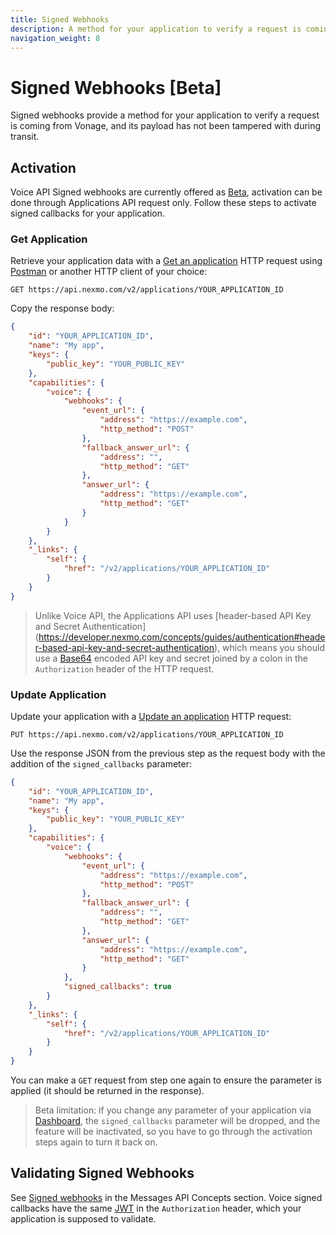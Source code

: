 ```yaml
---
title: Signed Webhooks
description: A method for your application to verify a request is coming from Vonage.
navigation_weight: 8
---
```


# Signed Webhooks [Beta]

Signed webhooks provide a method for your application to verify a request is coming from Vonage, and its payload has not been tampered with during transit. 

## Activation

Voice API Signed webhooks are currently offered as [Beta](/product-lifecycle/beta), activation can be done through Applications API request only. Follow these steps to activate signed callbacks for your application.

### Get Application

Retrieve your application data with a [Get an application](/api/application.v2#getApplication) HTTP request using [Postman](/tools/postman) or another HTTP client of your choice:

```http
GET https://api.nexmo.com/v2/applications/YOUR_APPLICATION_ID
```

Copy the response body:

```json
{
    "id": "YOUR_APPLICATION_ID",
    "name": "My app",
    "keys": {
        "public_key": "YOUR_PUBLIC_KEY"
    },
    "capabilities": {
        "voice": {
            "webhooks": {
                "event_url": {
                    "address": "https://example.com",
                    "http_method": "POST"
                },
                "fallback_answer_url": {
                    "address": "",
                    "http_method": "GET"
                },
                "answer_url": {
                    "address": "https://example.com",
                    "http_method": "GET"
                }
            }
        }
    },
    "_links": {
        "self": {
            "href": "/v2/applications/YOUR_APPLICATION_ID"
        }
    }
}
```

> Unlike Voice API, the Applications API uses [header-based API Key and Secret Authentication] (https://developer.nexmo.com/concepts/guides/authentication#header-based-api-key-and-secret-authentication), which means you should use a [Base64](https://tools.ietf.org/html/rfc4648#section-4) encoded API key and secret joined by a colon in the `Authorization` header of the HTTP request.

### Update Application

Update your application with a [Update an application](https://developer.nexmo.com/api/application.v2#updateApplication) HTTP request:

```http
PUT https://api.nexmo.com/v2/applications/YOUR_APPLICATION_ID
```

Use the response JSON from the previous step as the request body with the addition of the `signed_callbacks` parameter:

```json
{
    "id": "YOUR_APPLICATION_ID",
    "name": "My app",
    "keys": {
        "public_key": "YOUR_PUBLIC_KEY"
    },
    "capabilities": {
        "voice": {
            "webhooks": {
                "event_url": {
                    "address": "https://example.com",
                    "http_method": "POST"
                },
                "fallback_answer_url": {
                    "address": "",
                    "http_method": "GET"
                },
                "answer_url": {
                    "address": "https://example.com",
                    "http_method": "GET"
                }
            },
            "signed_callbacks": true
        }
    },
    "_links": {
        "self": {
            "href": "/v2/applications/YOUR_APPLICATION_ID"
        }
    }
}
```

You can make a `GET` request from step one again to ensure the parameter is applied (it should be returned in the response).

> Beta limitation: if you change any parameter of your application via [Dashboard](https://dashboard.nexmo.com), the `signed_callbacks` parameter will be dropped, and the feature will be inactivated, so you have to go through the activation steps again to turn it back on.

## Validating Signed Webhooks

See [Signed webhooks](https://developer.nexmo.com/messages/concepts/signed-webhooks#validating-signed-webhooks) in the Messages API Concepts section. Voice signed callbacks have the same [JWT](https://jwt.io/) in the `Authorization` header, which your application is supposed to validate.